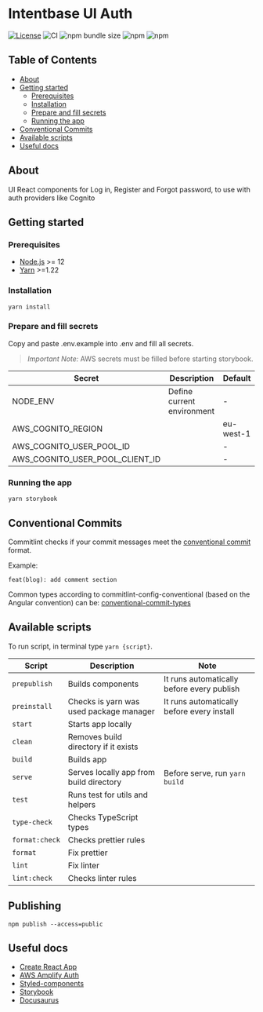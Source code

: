 # Intentbase UI Auth

[![License](https://img.shields.io/badge/License-MIT-blue.svg)](LICENSE.md)
![CI](https://github.com/dotintent/intentbase-ui-auth/workflows/Continuous%20Integration/badge.svg)
![npm bundle size](https://img.shields.io/bundlephobia/minzip/@dotintent/intentbase-ui-auth)
![npm](https://img.shields.io/npm/dm/@dotintent/intentbase-ui-auth)
![npm](https://img.shields.io/npm/v/@dotintent/intentbase-ui-auth)

## Table of Contents

- [About](#-about)
- [Getting started](#-getting-started)
  - [Prerequisites](#-prerequisites)
  - [Installation](#-installation)
  - [Prepare and fill secrets](#-prepare-and-fill-secrets)
  - [Running the app](#-running-the-app)
- [Conventional Commits](#-conventional-commits)
- [Available scripts](#-available-scripts)
- [Useful docs](#-useful-docs)

## About

UI React components for Log in, Register and Forgot password, to use with auth providers like Cognito

## Getting started

### Prerequisites

- [Node.js](https://nodejs.org/en/) >= 12
- [Yarn](https://classic.yarnpkg.com/lang/en/) >=1.22

### Installation

```shell script
yarn install
```

### Prepare and fill secrets

Copy and paste .env.example into .env and fill all secrets.

> _Important Note:_ AWS secrets must be filled before starting storybook.

| Secret                          | Description                | Default   |
| ------------------------------- | -------------------------- | --------- |
| NODE_ENV                        | Define current environment | -         |
| AWS_COGNITO_REGION              |                            | eu-west-1 |
| AWS_COGNITO_USER_POOL_ID        |                            | -         |
| AWS_COGNITO_USER_POOL_CLIENT_ID |                            | -         |

### Running the app

```shell script
yarn storybook
```

## Conventional Commits

Commitlint checks if your commit messages meet the [conventional commit](https://www.conventionalcommits.org/en/v1.0.0/) format.

Example:

```git
feat(blog): add comment section
```

Common types according to commitlint-config-conventional (based on the Angular convention) can be:
[conventional-commit-types](https://github.com/commitizen/conventional-commit-types/blob/master/index.json)

## Available scripts

To run script, in terminal type `yarn {script}`.

| Script         | Description                             | Note                                       |
| -------------- | --------------------------------------- | ------------------------------------------ |
| `prepublish`   | Builds components                       | It runs automatically before every publish |
| `preinstall`   | Checks is yarn was used package manager | It runs automatically before every install |
| `start`        | Starts app locally                      |                                            |
| `clean`        | Removes build directory if it exists    |                                            |
| `build`        | Builds app                              |                                            |
| `serve`        | Serves locally app from build directory | Before serve, run `yarn build`             |
| `test`         | Runs test for utils and helpers         |                                            |
| `type-check`   | Checks TypeScript types                 |                                            |
| `format:check` | Checks prettier rules                   |                                            |
| `format`       | Fix prettier                            |                                            |
| `lint`         | Fix linter                              |                                            |
| `lint:check`   | Checks linter rules                     |                                            |

## Publishing

```shell script
npm publish --access=public
```

## Useful docs

- [Create React App](https://github.com/facebook/create-react-app)
- [AWS Amplify Auth](https://docs.amplify.aws/lib/auth/getting-started/q/platform/js)
- [Styled-components](https://styled-components.com/docs)
- [Storybook](https://storybook.js.org/docs/react/get-started/introduction)
- [Docusaurus](https://v2.docusaurus.io/docs/)

